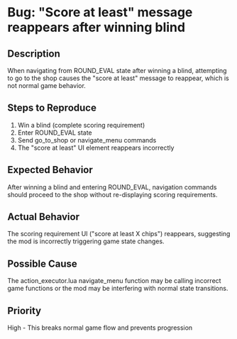 # Bug: "Score at least" message reappears after winning blind

## Description

When navigating from ROUND_EVAL state after winning a blind, attempting to go to
the shop causes the "score at least" message to reappear, which is not normal
game behavior.

## Steps to Reproduce

1. Win a blind (complete scoring requirement)
2. Enter ROUND_EVAL state
3. Send go_to_shop or navigate_menu commands
4. The "score at least" UI element reappears incorrectly

## Expected Behavior

After winning a blind and entering ROUND_EVAL, navigation commands should
proceed to the shop without re-displaying scoring requirements.

## Actual Behavior

The scoring requirement UI ("score at least X chips") reappears, suggesting the
mod is incorrectly triggering game state changes.

## Possible Cause

The action_executor.lua navigate_menu function may be calling incorrect game
functions or the mod may be interfering with normal state transitions.

## Priority

High - This breaks normal game flow and prevents progression
